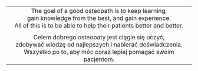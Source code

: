 |                                                                                                                                                                                  |
|:--------------------------------------------------------------------------------------------------------------------------------------------------------------------------------:|
| The goal of a good osteopath is to keep learning,<br/>gain knowledge from the best, and gain experience.<br/>All of this is to be able to help their patients better and better. |
|                                                                                                                                                                                  |
|  Celem dobrego osteopaty jest ciągle się uczyć,<br/>zdobywać wiedzę od najlepszych i nabierać doświadczenia.</br>Wszystko po to, aby móc coraz lepiej pomagać swoim pacjentom.   |
